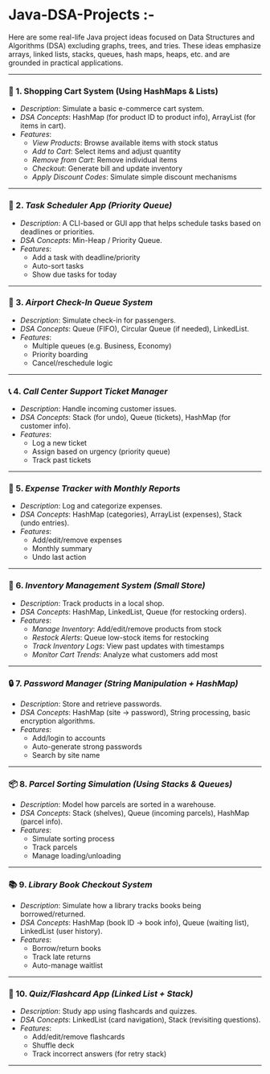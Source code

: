 # Java-DSA-Projects :-
Here are some real-life Java project ideas focused on Data Structures and Algorithms (DSA) excluding graphs, trees, and tries. These ideas emphasize arrays, linked lists, stacks, queues, hash maps, heaps, etc. and are grounded in practical applications.

---

### 🛒 1. Shopping Cart System (Using HashMaps & Lists)
- *Description*: Simulate a basic e-commerce cart system.
- *DSA Concepts*: HashMap (for product ID to product info), ArrayList (for items in cart).
- *Features*:
  - *View Products*: Browse available items with stock status
  - *Add to Cart*: Select items and adjust quantity
  - *Remove from Cart*: Remove individual items
  - *Checkout*: Generate bill and update inventory
  - *Apply Discount Codes*: Simulate simple discount mechanisms

---

### 🧾 2. *Task Scheduler App (Priority Queue)*
- *Description*: A CLI-based or GUI app that helps schedule tasks based on deadlines or priorities.
- *DSA Concepts*: Min-Heap / Priority Queue.
- *Features*:
  - Add a task with deadline/priority
  - Auto-sort tasks
  - Show due tasks for today

---

### 🛫 3. *Airport Check-In Queue System*
- *Description*: Simulate check-in for passengers.
- *DSA Concepts*: Queue (FIFO), Circular Queue (if needed), LinkedList.
- *Features*:
  - Multiple queues (e.g. Business, Economy)
  - Priority boarding
  - Cancel/reschedule logic

---

### 📞 4. *Call Center Support Ticket Manager*
- *Description*: Handle incoming customer issues.
- *DSA Concepts*: Stack (for undo), Queue (tickets), HashMap (for customer info).
- *Features*:
  - Log a new ticket
  - Assign based on urgency (priority queue)
  - Track past tickets

---

### 🧮 5. *Expense Tracker with Monthly Reports*
- *Description*: Log and categorize expenses.
- *DSA Concepts*: HashMap (categories), ArrayList (expenses), Stack (undo entries).
- *Features*:
  - Add/edit/remove expenses
  - Monthly summary
  - Undo last action

---

### 🎲 6. *Inventory Management System (Small Store)*
- *Description*: Track products in a local shop.
- *DSA Concepts*: HashMap, LinkedList, Queue (for restocking orders).
- *Features*:
  - *Manage Inventory*: Add/edit/remove products from stock
  - *Restock Alerts*: Queue low-stock items for restocking
  - *Track Inventory Logs*: View past updates with timestamps
  - *Monitor Cart Trends*: Analyze what customers add most

---

### 🔒 7. *Password Manager (String Manipulation + HashMap)*
- *Description*: Store and retrieve passwords.
- *DSA Concepts*: HashMap (site → password), String processing, basic encryption algorithms.
- *Features*:
  - Add/login to accounts
  - Auto-generate strong passwords
  - Search by site name

---

### 📦 8. *Parcel Sorting Simulation (Using Stacks & Queues)*
- *Description*: Model how parcels are sorted in a warehouse.
- *DSA Concepts*: Stack (shelves), Queue (incoming parcels), HashMap (parcel info).
- *Features*:
  - Simulate sorting process
  - Track parcels
  - Manage loading/unloading

---

### 📚 9. *Library Book Checkout System*
- *Description*: Simulate how a library tracks books being borrowed/returned.
- *DSA Concepts*: HashMap (book ID → book info), Queue (waiting list), LinkedList (user history).
- *Features*:
  - Borrow/return books
  - Track late returns
  - Auto-manage waitlist

---

### 🧠 10. *Quiz/Flashcard App (Linked List + Stack)*
- *Description*: Study app using flashcards and quizzes.
- *DSA Concepts*: LinkedList (card navigation), Stack (revisiting questions).
- *Features*:
  - Add/edit/remove flashcards
  - Shuffle deck
  - Track incorrect answers (for retry stack)

---
